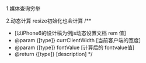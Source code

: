 1.媒体查询穷举

2.动态计算 resize初始化也会计算
/**
 * [以iPhone6的设计稿为例js动态设置文档 rem 值]
 * @param  {[type]} currClientWidth [当前客户端的宽度]
 * @param  {[type]} fontValue [计算后的 fontvalue值]
 * @return {[type]}     [description]
 */
<script>
    var currClientWidth, fontValue,originWidth;
    //originWidth用来设置设计稿原型的屏幕宽度（这里是以 Iphone 6为原型的设计稿）
    originWidth=375;
    __resize();

    //注册 resize事件
    window.addEventListener('resize', __resize, false);

    function __resize() {
        currClientWidth = document.documentElement.clientWidth;
        //这里是设置屏幕的最大和最小值时候给一个默认值
        if (currClientWidth > 640) currClientWidth = 640;
        if (currClientWidth < 320) currClientWidth = 320;
        //
        fontValue = ((62.5 * currClientWidth) /originWidth).toFixed(2);
        document.documentElement.style.fontSize = fontValue + '%';
    }
    </script>